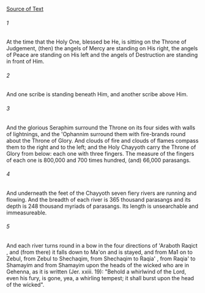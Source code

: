 [Source of Text](https://github.com/scrollmapper/bible_databases_deuterocanonical)

###### 1
At the time that the Holy One, blessed be He, is sitting on the Throne of Judgement, (then) the angels of Mercy are standing on His right, the angels of Peace are standing on His left and the angels of Destruction are standing in front of Him.

###### 2
And one scribe is standing beneath Him, and another scribe above Him.

###### 3
And the glorious Seraphim surround the Throne on its four sides with walls of lightnings, and the 'Ophannim surround them with fire-brands round about the Throne of Glory. And clouds of fire and clouds of flames compass them to the right and to the left; and the Holy Chayyoth carry the Throne of Glory from below: each one with three fingers. The measure of the fingers of each one is 800,000 and 700 times hundred, (and) 66,000 parasangs.

###### 4
And underneath the feet of the Chayyoth seven fiery rivers are running and flowing. And the breadth of each river is 365 thousand parasangs and its depth is 248 thousand myriads of parasangs. Its length is unsearchable and immeasureable.

###### 5
And each river turns round in a bow in the four directions of 'Araboth Raqict , and (from there) it falls down to Ma'on and is stayed, and from Ma1 on to Zebul, from Zebul to Shechaqim, from Shechaqim to Raqia' , from Raqia' to Shamayim and from Shamayim upon the heads of the wicked who are in Gehenna, as it is written (Jer. xxiii. 19): "Behold a whirlwind of the Lord, even his fury, is gone, yea, a whirling tempest; it shall burst upon the head of the wicked".